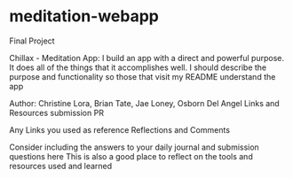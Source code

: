 # meditation-webapp

Final Project

Chillax - Meditation App: 
I build an app with a direct and powerful purpose. It does all of the things that it accomplishes well. I should describe the purpose and functionality so those that visit my README understand the app

Author: Christine Lora, Brian Tate, Jae Loney, Osborn Del Angel
Links and Resources
submission PR

Any Links you used as reference
Reflections and Comments

Consider including the answers to your daily journal and submission questions here
This is also a good place to reflect on the tools and resources used and learned
